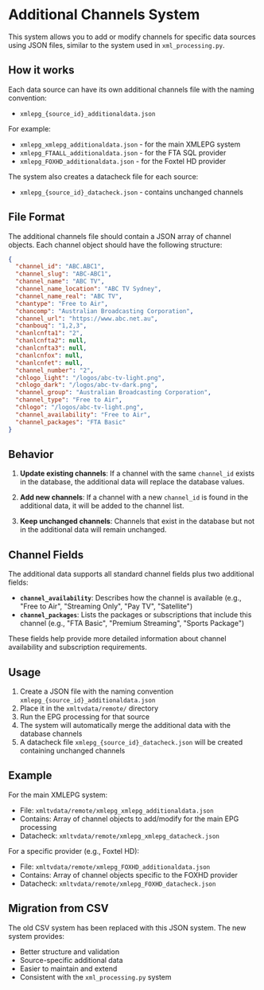 # Additional Channels System

This system allows you to add or modify channels for specific data sources using JSON files, similar to the system used in `xml_processing.py`.

## How it works

Each data source can have its own additional channels file with the naming convention:
- `xmlepg_{source_id}_additionaldata.json`

For example:
- `xmlepg_xmlepg_additionaldata.json` - for the main XMLEPG system
- `xmlepg_FTAALL_additionaldata.json` - for the FTA SQL provider
- `xmlepg_FOXHD_additionaldata.json` - for the Foxtel HD provider

The system also creates a datacheck file for each source:
- `xmlepg_{source_id}_datacheck.json` - contains unchanged channels

## File Format

The additional channels file should contain a JSON array of channel objects. Each channel object should have the following structure:

```json
{
  "channel_id": "ABC.ABC1",
  "channel_slug": "ABC-ABC1", 
  "channel_name": "ABC TV",
  "channel_name_location": "ABC TV Sydney",
  "channel_name_real": "ABC TV",
  "chantype": "Free to Air",
  "chancomp": "Australian Broadcasting Corporation",
  "channel_url": "https://www.abc.net.au",
  "chanbouq": "1,2,3",
  "chanlcnfta1": "2",
  "chanlcnfta2": null,
  "chanlcnfta3": null,
  "chanlcnfox": null,
  "chanlcnfet": null,
  "channel_number": "2",
  "chlogo_light": "/logos/abc-tv-light.png",
  "chlogo_dark": "/logos/abc-tv-dark.png",
  "channel_group": "Australian Broadcasting Corporation",
  "channel_type": "Free to Air",
  "chlogo": "/logos/abc-tv-light.png",
  "channel_availability": "Free to Air",
  "channel_packages": "FTA Basic"
}
```

## Behavior

1. **Update existing channels**: If a channel with the same `channel_id` exists in the database, the additional data will replace the database values.

2. **Add new channels**: If a channel with a new `channel_id` is found in the additional data, it will be added to the channel list.

3. **Keep unchanged channels**: Channels that exist in the database but not in the additional data will remain unchanged.

## Channel Fields

The additional data supports all standard channel fields plus two additional fields:

- **`channel_availability`**: Describes how the channel is available (e.g., "Free to Air", "Streaming Only", "Pay TV", "Satellite")
- **`channel_packages`**: Lists the packages or subscriptions that include this channel (e.g., "FTA Basic", "Premium Streaming", "Sports Package")

These fields help provide more detailed information about channel availability and subscription requirements.

## Usage

1. Create a JSON file with the naming convention `xmlepg_{source_id}_additionaldata.json`
2. Place it in the `xmltvdata/remote/` directory
3. Run the EPG processing for that source
4. The system will automatically merge the additional data with the database channels
5. A datacheck file `xmlepg_{source_id}_datacheck.json` will be created containing unchanged channels

## Example

For the main XMLEPG system:
- File: `xmltvdata/remote/xmlepg_xmlepg_additionaldata.json`
- Contains: Array of channel objects to add/modify for the main EPG processing
- Datacheck: `xmltvdata/remote/xmlepg_xmlepg_datacheck.json`

For a specific provider (e.g., Foxtel HD):
- File: `xmltvdata/remote/xmlepg_FOXHD_additionaldata.json`
- Contains: Array of channel objects specific to the FOXHD provider
- Datacheck: `xmltvdata/remote/xmlepg_FOXHD_datacheck.json`

## Migration from CSV

The old CSV system has been replaced with this JSON system. The new system provides:
- Better structure and validation
- Source-specific additional data
- Easier to maintain and extend
- Consistent with the `xml_processing.py` system 
